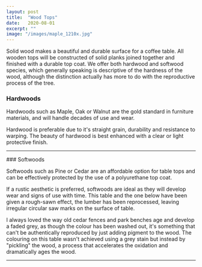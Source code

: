 ```yaml
---
layout: post
title:  "Wood Tops"
date:   2020-08-01
excerpt: ""
image: "/images/maple_1210x.jpg"
---
```


Solid wood makes a beautiful and durable surface for a coffee table. All wooden tops will be constructed of solid planks joined together and finished with a durable top coat. We offer both hardwood and softwood species, which generally speaking is descriptive of the hardness of the wood, although the distinction actually has more to do with the reproductive process of the tree.

### Hardwoods
<p><a href="{{ "/images/maple2_1210x.jpg" | absolute_url }}" data-lightbox="hardwoods" data-title="Natural Maple Top and Matte Black Trapezoidal Base"><z class="image left"><img src="{{ "/images/maple2_thumb.jpg" | absolute_url }}" alt="" /></z></a>Hardwoods such as Maple, Oak or Walnut are the gold standard in furniture materials, and will handle decades of use and wear.</p>   
<p style="clear:both;"></p>
<p><a href="{{ "/images/maple_1210x.jpg" | absolute_url }}" data-lightbox="hardwoods" data-title="Another Angle, Model:Harvey"><z class="image right"><img src="{{ "/images/maple_thumb.jpg" | absolute_url }}" alt="" /></z></a>Hardwood is preferable due to it's straight grain, durability and resistance to warping. The beauty of hardwood is best enhanced with a clear or light protective finish.</p>
<p style="clear:both;"></p>
<hr>
### Softwoods
<p><a href="{{ "/images/pine-trap2_1210x.jpg" | absolute_url }}" data-lightbox="softwood" data-title="Pecan Stained Pine Top and Semi-gloss Black Trapezoidal Legs"><z class="image left"><img src="{{ "/images/pine-trap2-thumb.jpg" | absolute_url }}" alt="" /></z></a>Softwoods such as Pine or Cedar are an affordable option for table tops and can be effectively protected by the use of a polyurethane top coat.</p>   
<p style="clear:both;"></p>
<p><a href="{{ "/images/cedar-box.jpg" | absolute_url }}" data-lightbox="softwood" data-title="Dark Stained Cedar Top and Matte Black Box Base"><z class="image right"><img src="{{ "/images/cedar-box-thumb.jpg" | absolute_url }}" alt="" /></z></a>If a rustic aesthetic is preferred, softwoods are ideal as they will develop wear and signs of use with time. This table and the one below have been given a rough-sawn effect, the lumber has been reprocessed, leaving irregular circular saw marks on the surface of table.</p>
<p style="clear:both;"></p>
<p><a href="{{ "/images/greycedar.jpg" | absolute_url }}" data-lightbox="softwood" data-title="Pickled Cedar Top and Matte Black Box Base"><z class="image right"><img src="{{ "/images/cedar-box-thumb.jpg" | absolute_url }}" alt="" /></z></a>I always loved the way old cedar fences and park benches age and develop a faded grey, as though the colour has been washed out, it's something that can't be authentically reproduced by just adding pigment to the wood. The colouring on this table wasn't achieved using a grey stain but instead by "pickling" the wood, a process that accelerates the oxidation and dramatically ages the wood.</p>
<p style="clear:both;"></p>
<hr>
